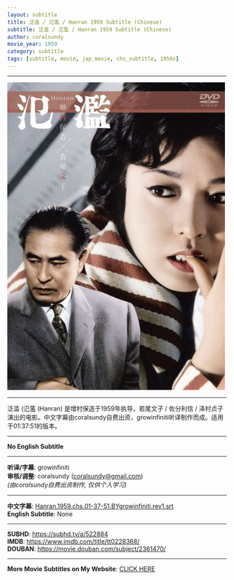 ```yaml
---
layout: subtitle
title: 泛滥 / 氾濫 / Hanran 1959 Subtitle (Chinese)
subtitle: 泛滥 / 氾濫 / Hanran 1959 Subtitle (Chinese)
author: coralsundy
movie_year: 1959
category: subtitle
tags: [subtitle, movie, jap_movie, chs_subtitle, 1950s]
---
```


------

<img src="../assets/tt0228368.jpg" alt="tt0228368_cover_art" />

------

泛滥 (氾濫 (Hanran) 是增村保造于1959年执导，若尾文子 / 佐分利信 / 泽村贞子演出的电影。中文字幕由coralsundy自费出资，growinfiniti听译制作而成。适用于01:37:51的版本。

------

**No English Subtitle**

------

**听译/字幕**: growinfiniti<br>
**审核/调整**: coralsundy (coralsundy@gmail.com)<br>
*(由coralsundy自费出资制作, 仅供个人学习)*

------

**中文字幕**: [Hanran.1959.chs.01-37-51.BYgrowinfiniti.rev1.srt](../subtitles/Hanran.1959.chs.01-37-51.BYgrowinfiniti.rev1.srt)<br>
**English Subtitle**: None

------

**SUBHD**: <https://subhd.tv/a/522884><br>
**IMDB**: <https://www.imdb.com/title/tt0228368/><br>
**DOUBAN**: <https://movie.douban.com/subject/2361470/>

------

**More Movie Subtitles on My Website**: <a href='{% post_url 2021-01-10-subtitles-summary-list %}'>CLICK HERE</a>


